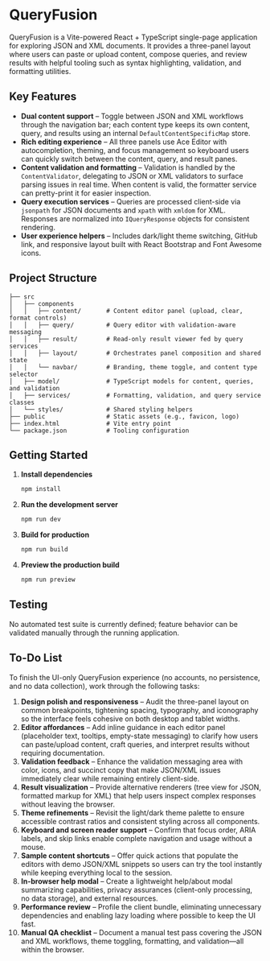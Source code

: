 # QueryFusion

QueryFusion is a Vite-powered React + TypeScript single-page application for exploring JSON and XML documents. It provides a three-panel layout where users can paste or upload content, compose queries, and review results with helpful tooling such as syntax highlighting, validation, and formatting utilities.

## Key Features

- **Dual content support** – Toggle between JSON and XML workflows through the navigation bar; each content type keeps its own content, query, and results using an internal `DefaultContentSpecificMap` store.
- **Rich editing experience** – All three panels use Ace Editor with autocompletion, theming, and focus management so keyboard users can quickly switch between the content, query, and result panes.
- **Content validation and formatting** – Validation is handled by the `ContentValidator`, delegating to JSON or XML validators to surface parsing issues in real time. When content is valid, the formatter service can pretty-print it for easier inspection.
- **Query execution services** – Queries are processed client-side via `jsonpath` for JSON documents and `xpath` with `xmldom` for XML. Responses are normalized into `IQueryResponse` objects for consistent rendering.
- **User experience helpers** – Includes dark/light theme switching, GitHub link, and responsive layout built with React Bootstrap and Font Awesome icons.

## Project Structure

```
├── src
│   ├── components
│   │   ├── content/       # Content editor panel (upload, clear, format controls)
│   │   ├── query/         # Query editor with validation-aware messaging
│   │   ├── result/        # Read-only result viewer fed by query services
│   │   ├── layout/        # Orchestrates panel composition and shared state
│   │   └── navbar/        # Branding, theme toggle, and content type selector
│   ├── model/             # TypeScript models for content, queries, and validation
│   ├── services/          # Formatting, validation, and query service classes
│   └── styles/            # Shared styling helpers
├── public                 # Static assets (e.g., favicon, logo)
├── index.html             # Vite entry point
└── package.json           # Tooling configuration
```

## Getting Started

1. **Install dependencies**
   ```bash
   npm install
   ```
2. **Run the development server**
   ```bash
   npm run dev
   ```
3. **Build for production**
   ```bash
   npm run build
   ```
4. **Preview the production build**
   ```bash
   npm run preview
   ```

## Testing

No automated test suite is currently defined; feature behavior can be validated manually through the running application.

## To-Do List

To finish the UI-only QueryFusion experience (no accounts, no persistence, and no data collection), work through the following tasks:

1. **Design polish and responsiveness** – Audit the three-panel layout on common breakpoints, tightening spacing, typography, and iconography so the interface feels cohesive on both desktop and tablet widths.
2. **Editor affordances** – Add inline guidance in each editor panel (placeholder text, tooltips, empty-state messaging) to clarify how users can paste/upload content, craft queries, and interpret results without requiring documentation.
3. **Validation feedback** – Enhance the validation messaging area with color, icons, and succinct copy that make JSON/XML issues immediately clear while remaining entirely client-side.
4. **Result visualization** – Provide alternative renderers (tree view for JSON, formatted markup for XML) that help users inspect complex responses without leaving the browser.
5. **Theme refinements** – Revisit the light/dark theme palette to ensure accessible contrast ratios and consistent styling across all components.
6. **Keyboard and screen reader support** – Confirm that focus order, ARIA labels, and skip links enable complete navigation and usage without a mouse.
7. **Sample content shortcuts** – Offer quick actions that populate the editors with demo JSON/XML snippets so users can try the tool instantly while keeping everything local to the session.
8. **In-browser help modal** – Create a lightweight help/about modal summarizing capabilities, privacy assurances (client-only processing, no data storage), and external resources.
9. **Performance review** – Profile the client bundle, eliminating unnecessary dependencies and enabling lazy loading where possible to keep the UI fast.
10. **Manual QA checklist** – Document a manual test pass covering the JSON and XML workflows, theme toggling, formatting, and validation—all within the browser.

